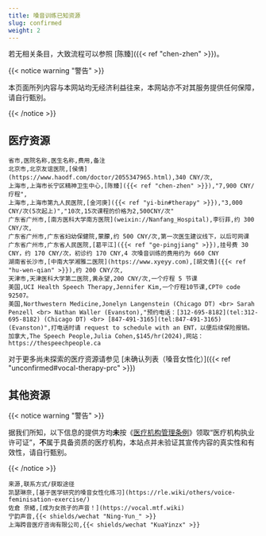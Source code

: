 ```yaml
---
title: 嗓音训练已知资源
slug: confirmed
weight: 2
---
```


若无相关条目，大致流程可以参照 [陈臻]({{< ref "chen-zhen" >}})。

{{< notice warning "警告" >}}

本页面所列内容与本网站均无经济利益往来，本网站亦不对其服务提供任何保障，请自行甄别。

{{< /notice >}}

## 医疗资源

```csv
省市,医院名称,医生名称,费用,备注
北京市,北京友谊医院,[侯倩](https://www.haodf.com/doctor/2055347965.html),340 CNY/次,
上海市,上海市长宁区精神卫生中心,[陈臻]({{< ref "chen-zhen" >}}),"7,900 CNY/疗程",
上海市,上海市第九人民医院,[金河庚]({{< ref "yi-bin#therapy" >}}),"3,000 CNY/次(5次起上)","10次,15次课程的价格为2,500CNY/次"
广东省广州市,[南方医科大学南方医院](weixin://Nanfang_Hospital),李衍菲,约 300 CNY/次,
广东省广州市,广东省妇幼保健院,蒙朦,约 500 CNY/次,第一次医生建议线下，以后可网课
广东省广州市,广东省人民医院,[葛平江]({{< ref "ge-pingjiang" >}}),挂号费 30 CNY，约 170 CNY/次，初诊约 170 CNY,4 次嗓音训练的费用约为 660 CNY
湖南省长沙市,[中南大学湘雅二医院](https://www.xyeyy.com),[胡文倩]({{< ref "hu-wen-qian" >}}),约 200 CNY/次,
天津市,天津医科大学第二医院,黄永望,200 CNY/次,一个疗程 5 节课
美国,UCI Health Speech Therapy,Jennifer Kim,一个疗程10节课,CPT® code 92507。
美国,Northwestern Medicine,Jonelyn Langenstein (Chicago DT) <br> Sarah Penzell <br> Nathan Waller (Evanston),"预约电话：[312-695-8182](tel:312-695-8182) (Chicago DT) <br> [847-491-3165](tel:847-491-3165) (Evanston)",打电话时请 request to schedule with an ENT，以便后续保险报销。
加拿大,The Speech People,Julia Cohen,$145/hr(2024),网站：https://thespeechpeople.ca
```

对于更多尚未探索的医疗资源请参见 [未确认列表（嗓音女性化）]({{< ref "unconfirmed#vocal-therapy-prc" >}})

## 其他资源

{{< notice warning "警告" >}}

据我们所知，以下信息的提供方均**未**按《[医疗机构管理条例](https://zh.wikisource.org/wiki/%E5%8C%BB%E7%96%97%E6%9C%BA%E6%9E%84%E7%AE%A1%E7%90%86%E6%9D%A1%E4%BE%8B)》领取“医疗机构执业许可证”，**不**属于具备资质的医疗机构，本站点并未验证其宣传内容的真实性和有效性，请自行甄别。

{{< /notice >}}

```csv
来源,联系方式/获取途径
凯瑟琳奈,[基于医学研究的嗓音女性化练习](https://rle.wiki/others/voice-feminisation-exercise/)
佐倉 奈緒,[成为女孩子的声音！](https://vocal.mtf.wiki)
宁韵声音,{{< shields/wechat "Ning-Yun_" >}}
上海跨音医疗咨询有限公司,{{< shields/wechat "KuaYinzx" >}}
```
